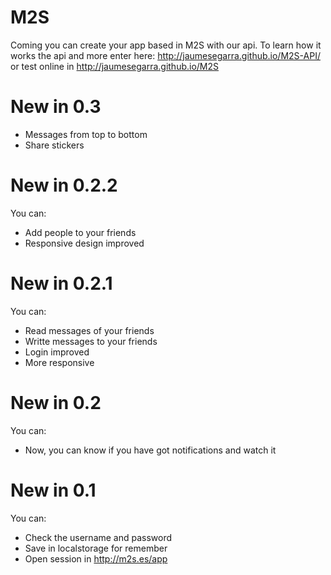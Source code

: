 M2S
===

Coming you can create your app based in M2S with our api.
To learn how it works the api and more enter here:
http://jaumesegarra.github.io/M2S-API/ or test online in http://jaumesegarra.github.io/M2S

New in 0.3
===
 - Messages from top to bottom
 - Share stickers

New in 0.2.2
===
You can:
  - Add people to your friends
  - Responsive design improved
  
New in 0.2.1
===
You can:
  - Read messages of your friends
  - Writte messages to your friends
  - Login improved
  - More responsive
  
New in 0.2
===
You can:
  - Now, you can know if you have got notifications and watch it

New in 0.1
===
You can:
  - Check the username and password
  - Save in localstorage for remember
  - Open session in http://m2s.es/app